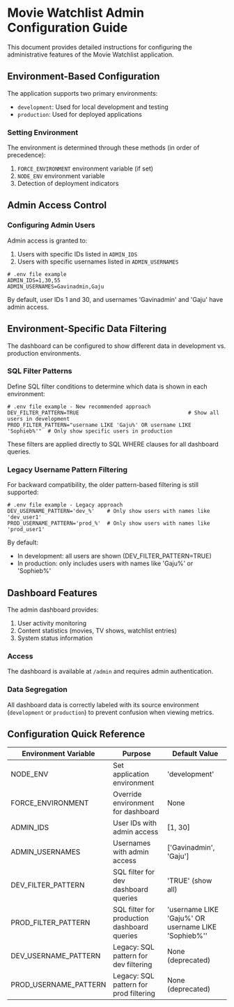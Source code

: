 # Movie Watchlist Admin Configuration Guide

This document provides detailed instructions for configuring the administrative features of the Movie Watchlist application.

## Environment-Based Configuration

The application supports two primary environments:
- `development`: Used for local development and testing
- `production`: Used for deployed applications

### Setting Environment

The environment is determined through these methods (in order of precedence):
1. `FORCE_ENVIRONMENT` environment variable (if set)
2. `NODE_ENV` environment variable
3. Detection of deployment indicators

## Admin Access Control

### Configuring Admin Users

Admin access is granted to:
1. Users with specific IDs listed in `ADMIN_IDS`
2. Users with specific usernames listed in `ADMIN_USERNAMES`

```
# .env file example
ADMIN_IDS=1,30,55
ADMIN_USERNAMES=Gavinadmin,Gaju
```

By default, user IDs 1 and 30, and usernames 'Gavinadmin' and 'Gaju' have admin access.

## Environment-Specific Data Filtering

The dashboard can be configured to show different data in development vs. production environments.

### SQL Filter Patterns

Define SQL filter conditions to determine which data is shown in each environment:

```
# .env file example - New recommended approach
DEV_FILTER_PATTERN=TRUE                                   # Show all users in development
PROD_FILTER_PATTERN="username LIKE 'Gaju%' OR username LIKE 'Sophieb%'"  # Only show specific users in production
```

These filters are applied directly to SQL WHERE clauses for all dashboard queries.

### Legacy Username Pattern Filtering

For backward compatibility, the older pattern-based filtering is still supported:

```
# .env file example - Legacy approach
DEV_USERNAME_PATTERN='dev_%'    # Only show users with names like 'dev_user1'
PROD_USERNAME_PATTERN='prod_%'  # Only show users with names like 'prod_user1'
```

By default:
- In development: all users are shown (DEV_FILTER_PATTERN=TRUE)
- In production: only includes users with names like 'Gaju%' or 'Sophieb%'

## Dashboard Features

The admin dashboard provides:
1. User activity monitoring
2. Content statistics (movies, TV shows, watchlist entries)
3. System status information

### Access

The dashboard is available at `/admin` and requires admin authentication.

### Data Segregation

All dashboard data is correctly labeled with its source environment (`development` or `production`) to prevent confusion when viewing metrics.

## Configuration Quick Reference

| Environment Variable    | Purpose                                      | Default Value      |
|-------------------------|----------------------------------------------|--------------------|
| NODE_ENV                | Set application environment                  | 'development'      |
| FORCE_ENVIRONMENT       | Override environment for dashboard           | None               |
| ADMIN_IDS               | User IDs with admin access                   | [1, 30]            |
| ADMIN_USERNAMES         | Usernames with admin access                  | ['Gavinadmin', 'Gaju'] |
| DEV_FILTER_PATTERN      | SQL filter for dev dashboard queries         | 'TRUE' (show all)  |
| PROD_FILTER_PATTERN     | SQL filter for production dashboard queries  | 'username LIKE 'Gaju%' OR username LIKE 'Sophieb%'' |
| DEV_USERNAME_PATTERN    | Legacy: SQL pattern for dev filtering        | None (deprecated)  |
| PROD_USERNAME_PATTERN   | Legacy: SQL pattern for prod filtering       | None (deprecated)  |